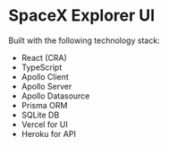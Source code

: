# SpaceX Explorer UI

Built with the following technology stack:

-   React (CRA)
-   TypeScript
-   Apollo Client
-   Apollo Server
-   Apollo Datasource
-   Prisma ORM
-   SQLite DB
-   Vercel for UI
-   Heroku for API
